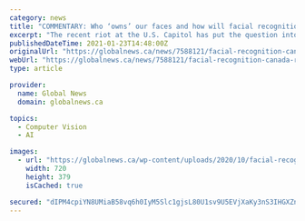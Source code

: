 ```yaml
---
category: news
title: "COMMENTARY: Who ‘owns’ our faces and how will facial recognition be used?"
excerpt: "The recent riot at the U.S. Capitol has put the question into the spotlight as facial recognition becomes a vital tool in identifying rioters: What is the power of facial recognition technology ..."
publishedDateTime: 2021-01-23T14:48:00Z
originalUrl: "https://globalnews.ca/news/7588121/facial-recognition-canada-rights/"
webUrl: "https://globalnews.ca/news/7588121/facial-recognition-canada-rights/"
type: article

provider:
  name: Global News
  domain: globalnews.ca

topics:
  - Computer Vision
  - AI

images:
  - url: "https://globalnews.ca/wp-content/uploads/2020/10/facial-recogition.jpg?quality=85&strip=all&w=720&h=379&crop=1"
    width: 720
    height: 379
    isCached: true

secured: "dIPM4cpiYN8UMiaB58vq6h0IyM5Slc1gjsL80U1sv9U5EVjXaKy3nS3IHGXZnBfkINbbfJN3c3+hjHhMgr2zIWtEn5ijIJAQ/0k67VHdgguUpvioXntERx510H7QjdNe1YwpKXs/I7GLscNSRD3herJF1DkGdXE++Xm8nsvqv1nqP63enSzrryRftqEMOFbJQFz0c6fc6PmYdiXRobtRXh+FgBpSj1QT4KyFAeIyh6mh1Wo9g9blk5tmYpgOElIf9hcBjNhPcpJ2+owv2UgiIday36AEF7t/dxqalc6wjj4lP6XLooHWZyV1JHVVWAMoj5sQRV2e0NCaTWPU/ont8LWf9/L/Wne/+CGk91vhffo=;imFE60A5nCZ98HJsva4pog=="
---
```


